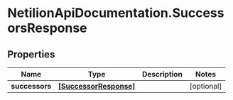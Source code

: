 # NetilionApiDocumentation.SuccessorsResponse

## Properties
Name | Type | Description | Notes
------------ | ------------- | ------------- | -------------
**successors** | [**[SuccessorResponse]**](SuccessorResponse.md) |  | [optional] 


